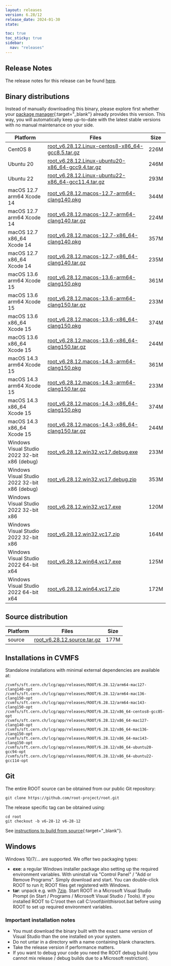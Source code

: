 ```yaml
---
layout: releases
version: 6.28/12
release_date: 2024-01-30
state:

toc: true
toc_sticky: true
sidebar:
  nav: "releases"
---
```



## Release Notes

The release notes for this release can be found [here](https://root.cern/doc/v628/release-notes.html#release-6.2812).

## Binary distributions

Instead of manually downloading this binary, please explore first whether your [package manager](../../install/#install-via-a-package-manager){:target="\_blank"} already provides this version.
This way, you will automatically keep up-to-date with the latest stable versions with no manual maintenance on your side.

| Platform       | Files | Size |
|-----------|-------|-----|
| CentOS 8 | [root_v6.28.12.Linux-centos8-x86_64-gcc8.5.tar.gz](https://root.cern/download/root_v6.28.12.Linux-centos8-x86_64-gcc8.5.tar.gz) | 226M |
| Ubuntu 20 | [root_v6.28.12.Linux-ubuntu20-x86_64-gcc9.4.tar.gz](https://root.cern/download/root_v6.28.12.Linux-ubuntu20-x86_64-gcc9.4.tar.gz) | 246M |
| Ubuntu 22 | [root_v6.28.12.Linux-ubuntu22-x86_64-gcc11.4.tar.gz](https://root.cern/download/root_v6.28.12.Linux-ubuntu22-x86_64-gcc11.4.tar.gz) | 293M |
| macOS 12.7 arm64 Xcode 14 | [root_v6.28.12.macos-12.7-arm64-clang140.pkg](https://root.cern/download/root_v6.28.12.macos-12.7-arm64-clang140.pkg) | 344M |
| macOS 12.7 arm64 Xcode 14 | [root_v6.28.12.macos-12.7-arm64-clang140.tar.gz](https://root.cern/download/root_v6.28.12.macos-12.7-arm64-clang140.tar.gz) | 224M |
| macOS 12.7 x86_64 Xcode 14 | [root_v6.28.12.macos-12.7-x86_64-clang140.pkg](https://root.cern/download/root_v6.28.12.macos-12.7-x86_64-clang140.pkg) | 357M |
| macOS 12.7 x86_64 Xcode 14 | [root_v6.28.12.macos-12.7-x86_64-clang140.tar.gz](https://root.cern/download/root_v6.28.12.macos-12.7-x86_64-clang140.tar.gz) | 235M |
| macOS 13.6 arm64 Xcode 15 | [root_v6.28.12.macos-13.6-arm64-clang150.pkg](https://root.cern/download/root_v6.28.12.macos-13.6-arm64-clang150.pkg) | 361M |
| macOS 13.6 arm64 Xcode 15 | [root_v6.28.12.macos-13.6-arm64-clang150.tar.gz](https://root.cern/download/root_v6.28.12.macos-13.6-arm64-clang150.tar.gz) | 233M |
| macOS 13.6 x86_64 Xcode 15 | [root_v6.28.12.macos-13.6-x86_64-clang150.pkg](https://root.cern/download/root_v6.28.12.macos-13.6-x86_64-clang150.pkg) | 374M |
| macOS 13.6 x86_64 Xcode 15 | [root_v6.28.12.macos-13.6-x86_64-clang150.tar.gz](https://root.cern/download/root_v6.28.12.macos-13.6-x86_64-clang150.tar.gz) | 244M |
| macOS 14.3 arm64 Xcode 15 | [root_v6.28.12.macos-14.3-arm64-clang150.pkg](https://root.cern/download/root_v6.28.12.macos-14.3-arm64-clang150.pkg) | 361M |
| macOS 14.3 arm64 Xcode 15 | [root_v6.28.12.macos-14.3-arm64-clang150.tar.gz](https://root.cern/download/root_v6.28.12.macos-14.3-arm64-clang150.tar.gz) | 233M |
| macOS 14.3 x86_64 Xcode 15 | [root_v6.28.12.macos-14.3-x86_64-clang150.pkg](https://root.cern/download/root_v6.28.12.macos-14.3-x86_64-clang150.pkg) | 374M |
| macOS 14.3 x86_64 Xcode 15 | [root_v6.28.12.macos-14.3-x86_64-clang150.tar.gz](https://root.cern/download/root_v6.28.12.macos-14.3-x86_64-clang150.tar.gz) | 244M |
| Windows Visual Studio 2022 32-bit x86  (debug) | [root_v6.28.12.win32.vc17.debug.exe](https://root.cern/download/root_v6.28.12.win32.vc17.debug.exe) | 233M |
| Windows Visual Studio 2022 32-bit x86  (debug) | [root_v6.28.12.win32.vc17.debug.zip](https://root.cern/download/root_v6.28.12.win32.vc17.debug.zip) | 353M |
| Windows Visual Studio 2022 32-bit x86  | [root_v6.28.12.win32.vc17.exe](https://root.cern/download/root_v6.28.12.win32.vc17.exe) | 120M |
| Windows Visual Studio 2022 32-bit x86  | [root_v6.28.12.win32.vc17.zip](https://root.cern/download/root_v6.28.12.win32.vc17.zip) | 164M |
| Windows Visual Studio 2022 64-bit x64  | [root_v6.28.12.win64.vc17.exe](https://root.cern/download/root_v6.28.12.win64.vc17.exe) | 125M |
| Windows Visual Studio 2022 64-bit x64  | [root_v6.28.12.win64.vc17.zip](https://root.cern/download/root_v6.28.12.win64.vc17.zip) | 172M |

## Source distribution

| Platform       | Files | Size |
|-----------|-------|-----|
| source | [root_v6.28.12.source.tar.gz](https://root.cern/download/root_v6.28.12.source.tar.gz) | 177M |


## Installations in CVMFS

Standalone installations with minimal external dependencies are available at:
~~~
/cvmfs/sft.cern.ch/lcg/app/releases/ROOT/6.28.12/arm64-mac127-clang140-opt
/cvmfs/sft.cern.ch/lcg/app/releases/ROOT/6.28.12/arm64-mac136-clang150-opt
/cvmfs/sft.cern.ch/lcg/app/releases/ROOT/6.28.12/arm64-mac143-clang150-opt
/cvmfs/sft.cern.ch/lcg/app/releases/ROOT/6.28.12/x86_64-centos8-gcc85-opt
/cvmfs/sft.cern.ch/lcg/app/releases/ROOT/6.28.12/x86_64-mac127-clang140-opt
/cvmfs/sft.cern.ch/lcg/app/releases/ROOT/6.28.12/x86_64-mac136-clang150-opt
/cvmfs/sft.cern.ch/lcg/app/releases/ROOT/6.28.12/x86_64-mac143-clang150-opt
/cvmfs/sft.cern.ch/lcg/app/releases/ROOT/6.28.12/x86_64-ubuntu20-gcc94-opt
/cvmfs/sft.cern.ch/lcg/app/releases/ROOT/6.28.12/x86_64-ubuntu22-gcc114-opt
~~~


## Git

The entire ROOT source can be obtained from our public Git repository:

~~~
git clone https://github.com/root-project/root.git
~~~
The release specific tag can be obtained using:
~~~
cd root
git checkout -b v6-28-12 v6-28-12
~~~

See [instructions to build from source](../../install/#build-from-source){:target="\_blank"}.

## Windows

Windows 10/7/... are supported. We offer two packaging types:

 * **exe**: a regular Windows installer package also setting up the required environment variables. With uninstall via "Control Panel" / "Add or Remove Programs". Simply download and start. You can double-click ROOT to run it; ROOT files get registered with Windows.
 * **tar**: unpack e.g. with [7zip](https://www.7-zip.org). Start ROOT in a Microsoft Visual Studio Prompt (in Start / Programs / Microsoft Visual Studio / Tools). If you installed ROOT to C:\root then call C:\root\bin\thisroot.bat before using ROOT to set up required environment variables.

### Important installation notes

 * You must download the binary built with the exact same version of Visual Studio than the one installed on your system.
 * Do not untar in a directory with a name containing blank characters.
 * Take the release version if performance matters.
 * If you want to debug your code you need the ROOT debug build (you cannot mix release / debug builds due to a Microsoft restriction).
